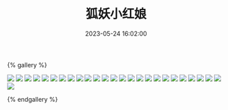 ﻿---
title: 狐妖小红娘
date: 2023-05-24 16:02:00
comments: false
---

{% gallery %}

![](https://fastly.jsdelivr.net/gh/1405720461/images@master/Fox_Spirit_Matchmaker/1.avif)
![](https://fastly.jsdelivr.net/gh/1405720461/images@master/Fox_Spirit_Matchmaker/2.avif)
![](https://fastly.jsdelivr.net/gh/1405720461/images@master/Fox_Spirit_Matchmaker/3.avif)
![](https://fastly.jsdelivr.net/gh/1405720461/images@master/Fox_Spirit_Matchmaker/4.avif)
![](https://fastly.jsdelivr.net/gh/1405720461/images@master/Fox_Spirit_Matchmaker/5.avif)
![](https://fastly.jsdelivr.net/gh/1405720461/images@master/Fox_Spirit_Matchmaker/6.avif)
![](https://fastly.jsdelivr.net/gh/1405720461/images@master/Fox_Spirit_Matchmaker/7.avif)
![](https://fastly.jsdelivr.net/gh/1405720461/images@master/Fox_Spirit_Matchmaker/8.avif)
![](https://fastly.jsdelivr.net/gh/1405720461/images@master/Fox_Spirit_Matchmaker/9.avif)
![](https://fastly.jsdelivr.net/gh/1405720461/images@master/Fox_Spirit_Matchmaker/10.avif)
![](https://fastly.jsdelivr.net/gh/1405720461/images@master/Fox_Spirit_Matchmaker/11.avif)
![](https://fastly.jsdelivr.net/gh/1405720461/images@master/Fox_Spirit_Matchmaker/12.avif)
![](https://fastly.jsdelivr.net/gh/1405720461/images@master/Fox_Spirit_Matchmaker/13.avif)
![](https://fastly.jsdelivr.net/gh/1405720461/images@master/Fox_Spirit_Matchmaker/14.avif)
![](https://fastly.jsdelivr.net/gh/1405720461/images@master/Fox_Spirit_Matchmaker/15.avif)
![](https://fastly.jsdelivr.net/gh/1405720461/images@master/Fox_Spirit_Matchmaker/16.avif)
![](https://fastly.jsdelivr.net/gh/1405720461/images@master/Fox_Spirit_Matchmaker/17.avif)
![](https://fastly.jsdelivr.net/gh/1405720461/images@master/Fox_Spirit_Matchmaker/18.avif)
![](https://fastly.jsdelivr.net/gh/1405720461/images@master/Fox_Spirit_Matchmaker/19.avif)
![](https://fastly.jsdelivr.net/gh/1405720461/images@master/Fox_Spirit_Matchmaker/20.avif)
![](https://fastly.jsdelivr.net/gh/1405720461/images@master/Fox_Spirit_Matchmaker/21.avif)
![](https://fastly.jsdelivr.net/gh/1405720461/images@master/Fox_Spirit_Matchmaker/22.avif)
![](https://fastly.jsdelivr.net/gh/1405720461/images@master/Fox_Spirit_Matchmaker/23.avif)
![](https://fastly.jsdelivr.net/gh/1405720461/images@master/Fox_Spirit_Matchmaker/24.avif)
![](https://fastly.jsdelivr.net/gh/1405720461/images@master/Fox_Spirit_Matchmaker/25.avif)
![](https://fastly.jsdelivr.net/gh/1405720461/images@master/Fox_Spirit_Matchmaker/26.avif)


{% endgallery %}
